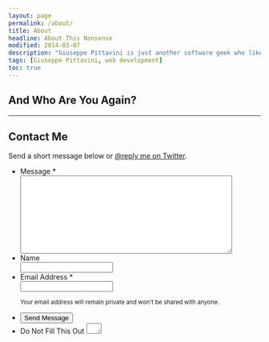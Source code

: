 ```yaml
---
layout: page
permalink: /about/
title: About
headline: About This Nonsense
modified: 2014-03-07
description: "Giuseppe Pittavini is just another software geek who likes to travel"
tags: [Giuseppe Pittavini, web development]
toc: true
---
```


## And Who Are You Again?

---

## Contact Me

Send a short message below or [@reply me on Twitter](http://twitter.com/gpittavi).

<link rel="stylesheet" href="{{ site.url }}/{% ministamp _assets/css/form.min.css css/form.min.css %}">
<script src="{{ site.url }}/{% ministamp _assets/js/vendor/wufoo.js js/vendor/wufoo.js %}"></script>

<form id="form1" name="form1" class="wufoo  page" autocomplete="off" enctype="multipart/form-data" method="post" novalidate action="https://mademistakes.wufoo.com/forms/z7x4m1/#public">
	<ul>
		<li id="foli1" class="notranslate      ">
			<label class="desc" id="title1" for="Field1"> Message <span id="req_1" class="req">*</span> </label>
			<div>
				<textarea id="Field1" name="Field1" class="field textarea medium" spellcheck="true" rows="10" cols="50" tabindex="1" onkeyup="" required></textarea>
			</div>
		</li>
		<li id="foli7" class="notranslate      ">
			<label class="desc" id="title7" for="Field7"> Name </label>
			<div>
				<input id="Field7" name="Field7" type="text" class="field text medium" value="" maxlength="255" tabindex="2" onkeyup="" />
			</div>
		</li>
		<li id="foli2" class="notranslate      ">
			<label class="desc" id="title2" for="Field2"> Email Address <span id="req_2" class="req">*</span> </label>
			<div>
				<input id="Field2" name="Field2" type="email" spellcheck="false" class="field text large" value="" maxlength="255" tabindex="3" required />
			</div>
			<p class="instruct" id="instruct2"><small>Your email address will remain private and won't be shared with anyone.</small></p>
		</li>
		<li class="buttons ">
			<div>
				<input id="saveForm" name="saveForm" class="btn" type="submit" value="Send Message" />
			</div>
		</li>
		<li class="hidden">
			<label for="comment">Do Not Fill This Out</label>
			<textarea name="comment" id="comment" rows="1" cols="1"></textarea>
			<input type="hidden" id="idstamp" name="idstamp" value="DXSyHZyBYpNZI+88LvVOKO8dSfd/5lyIeCQAXFVxeJY=" />
		</li>
	</ul>
</form>
